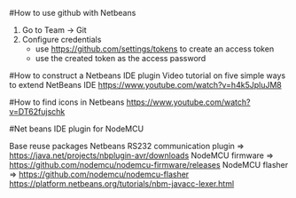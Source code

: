 #How to use github with Netbeans
1. Go to Team -> Git
2. Configure credentials 
    * use https://github.com/settings/tokens to create an access token
    * use the created token as the access password

#How to construct a Netbeans IDE plugin
Video tutorial on five simple ways to extend NetBeans IDE
https://www.youtube.com/watch?v=h4k5JpluJM8

#How to find icons in Netbeans
https://www.youtube.com/watch?v=DT62fujschk

#Net beans IDE plugin for NodeMCU

Base reuse packages
Netbeans RS232 communication plugin => https://java.net/projects/nbplugin-avr/downloads
NodeMCU firmware => https://github.com/nodemcu/nodemcu-firmware/releases
NodeMCU flasher => https://github.com/nodemcu/nodemcu-flasher
https://platform.netbeans.org/tutorials/nbm-javacc-lexer.html
